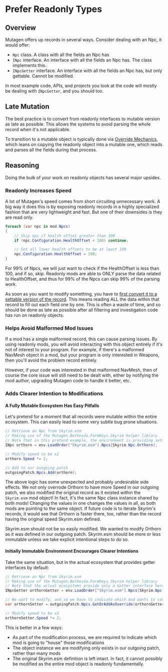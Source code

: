 # Prefer Readonly Types
## Overview
Mutagen offers up records in several ways.  Consider dealing with an Npc, it would offer:

- `Npc` class.   A class with all the fields an Npc has
- `INpc` interface.   An interface with all the fields an Npc has.  The class implements this.
- `INpcGetter` interface.  An interface with all the fields an Npc has, but only gettable.  Cannot be modified.

In most example code, APIs, and projects you look at the code will mostly be dealing with `INpcGetter`, and you should too.

## Late Mutation
The best practice is to convert from readonly interfaces to mutable version as late as possible.  This allows the systems to avoid parsing the whole record when it's not applicable.  

To transition to a mutable object is typically done via [Override Mechanics](../plugins/Create,-Duplicate,-and-Override.md#overriding-records), which leans on copying the readonly object into a mutable one, which reads and parses all the fields during that process.

## Reasoning

Doing the bulk of your work on readonly objects has several major upsides.

### Readonly Increases Speed
A lot of Mutagen's speed comes from short circuiting unnecessary work.  A big way it does this is by exposing readonly records in a highly specialized fashion that are very lightweight and fast.   But one of their downsides is they are read only.


```cs
foreach (var npc in mod.Npcs)
{
	// Skip npc if health offset greater than 100
    if (npc.Configuration.HealthOffset < 100) continue;

    // Set all lower health offsets to be at least 100
    npc.Configuration.HealthOffset = 100;
}
```

For 99% of Npcs, we will just want to check if the HealthOffset is less than 100, and if so, skip.  Readonly mods are able to ONLY parse the data related to HealthOffset, and thus for 99% of the Npcs can skip 99% of the parsing work.

As soon as you want to modify something, you have to [first convert it to a settable version of the record](../plugins/Create,-Duplicate,-and-Override.md#overriding-records).  This means reading ALL the data within that record to fill out each field one by one.  This is often a waste of time, and so should be done as late as possible after all filtering and investigation code has run on readonly objects.

### Helps Avoid Malformed Mod Issues
If a mod has a single malformed record, this can cause parsing issues.  By using readonly mods, you will avoid interacting with this object entirely if it's not of interest to your program.   For example, if there's a malformed NavMesh object in a mod, but your program is only interested in Weapons, then you'll avoid the problem record entirely.

However, if your code was interested in that malformed NavMesh, then of course the core issue will still need to be dealt with, either by notifying the mod author, upgrading Mutagen code to handle it better, etc.

### Adds Clearer Intention to Modifications
#### A Fully Mutable Ecosystem Has Easy Pitfalls
Let's pretend for a moment that all records were mutable within the entire ecosystem.  This can easily lead to some very subtle bug prone situations.

```cs
// Retrieve an Npc from Skyrim.esm
// Making use of the Mutagen.Bethesda.FormKeys.Skyrim helper library
// Note that in this pretend example, the environment is providing setter interfaces
INpc orthorn = env.LoadOrder["Skyrim.esm"].Npcs[Skyrim.Npc.Orthorn];

// Modify speed to be x2
orthorn.Speed *= 2;

// Add to our outgoing patch
outgoingPatch.Npcs.Add(orthorn);
```

The above logic has some unexpected and probably undesirable side effects.  We not only overrode Orthorn to have more Speed in our outgoing patch, we also modified the original record as it existed within the `Skyrim.esm` mod object!   In fact, it's the same Npc class instance shared by both mods!  Changing the values in one changes the values in all, as both mods are pointing to the same object.  If future code is to iterate Skyrim's records, it would see that Orthorn is faster there, too, rather than the record having the original speed Skyrim.esm defined.  

Skyrim.esm should not be so easily modified.  We wanted to modify Orthorn as it was defined in our outgoing patch.  Skyrim.esm should be more or less immutable unless we take explicit intentional steps to do so.

#### Initially Immutable Environment Encourages Clearer Intentions
Take the same situation, but in the actual ecosystem that provides getter interfaces by default:
```cs
// Retrieve an Npc from Skyrim.esm
// Making use of the Mutagen.Bethesda.FormKeys.Skyrim helper library
// Note that the actual ecosystems provide only a Getter interface here
INpcGetter orthornGetter = env.LoadOrder["Skyrim.esm"].Npcs[Skyrim.Npc.Orthorn];

// We want to modify, and so we have to indicate which mod wants to contain that modification
var orthornSetter = outgoingPatch.Npcs.GetOrAddAsOverride(orthornGetter);

// Modify speed to be x2
orthornSetter.Speed *= 2;
```

This is better in a few ways:

- As part of the modification process, we are required to indicate which mod is going to "house" those modifications
- The object instance we are modifying only exists in our outgoing patch, rather than many mods
- The original Skyrim.esm definition is left intact.  In fact, it cannot possibly be modified as the entire mod object is readonly fundamentally.
